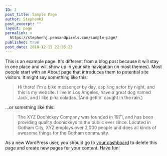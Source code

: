 ```yaml
---
ID: 2
post_title: Sample Page
author: StephenHJ
post_excerpt: ""
layout: page
permalink: >
  https://stephenhj.pensandpixels.com/sample-page/
published: true
post_date: 2018-12-15 22:35:23
---
```

This is an example page. It's different from a blog post because it will stay in one place and will show up in your site navigation (in most themes). Most people start with an About page that introduces them to potential site visitors. It might say something like this:

<blockquote>Hi there! I'm a bike messenger by day, aspiring actor by night, and this is my website. I live in Los Angeles, have a great dog named Jack, and I like pi&#241;a coladas. (And gettin' caught in the rain.)</blockquote>

...or something like this:

<blockquote>The XYZ Doohickey Company was founded in 1971, and has been providing quality doohickeys to the public ever since. Located in Gotham City, XYZ employs over 2,000 people and does all kinds of awesome things for the Gotham community.</blockquote>

As a new WordPress user, you should go to <a href="http://stephenhj.pensandpixels.com/wp-admin/">your dashboard</a> to delete this page and create new pages for your content. Have fun!